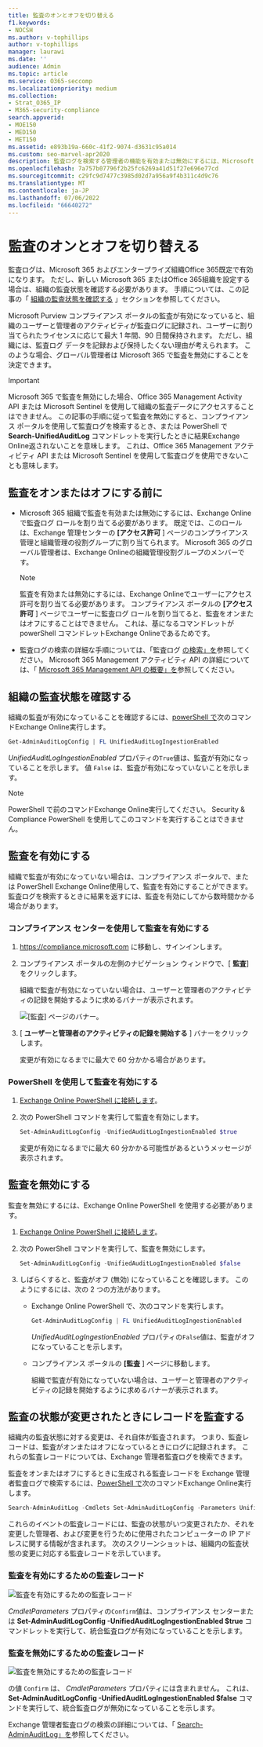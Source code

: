 ```yaml
---
title: 監査のオンとオフを切り替える
f1.keywords:
- NOCSH
ms.author: v-tophillips
author: v-tophillips
manager: laurawi
ms.date: ''
audience: Admin
ms.topic: article
ms.service: O365-seccomp
ms.localizationpriority: medium
ms.collection:
- Strat_O365_IP
- M365-security-compliance
search.appverid:
- MOE150
- MED150
- MET150
ms.assetid: e893b19a-660c-41f2-9074-d3631c95a014
ms.custom: seo-marvel-apr2020
description: 監査ログを検索する管理者の機能を有効または無効にするには、Microsoft Purview コンプライアンス ポータルの監査ログ検索機能をオンまたはオフにする方法。
ms.openlocfilehash: 7a757b07796f2b25fc6269a41d51f27e696e77cd
ms.sourcegitcommit: c29fc9d7477c3985d02d7a956a9f4b311c4d9c76
ms.translationtype: MT
ms.contentlocale: ja-JP
ms.lasthandoff: 07/06/2022
ms.locfileid: "66640272"
---
```

# <a name="turn-auditing-on-or-off"></a>監査のオンとオフを切り替える

監査ログは、Microsoft 365 およびエンタープライズ組織Office 365既定で有効になります。 ただし、新しい Microsoft 365 またはOffice 365組織を設定する場合は、組織の監査状態を確認する必要があります。 手順については、この記事の「 [組織の監査状態を確認する](#verify-the-auditing-status-for-your-organization) 」セクションを参照してください。 

Microsoft Purview コンプライアンス ポータルの監査が有効になっていると、組織のユーザーと管理者のアクティビティが監査ログに記録され、ユーザーに割り当てられたライセンスに応じて最大 1 年間、90 日間保持されます。 ただし、組織には、監査ログ データを記録および保持したくない理由が考えられます。 このような場合、グローバル管理者は Microsoft 365 で監査を無効にすることを決定できます。

> [!IMPORTANT]
> Microsoft 365 で監査を無効にした場合、Office 365 Management Activity API または Microsoft Sentinel を使用して組織の監査データにアクセスすることはできません。 この記事の手順に従って監査を無効にすると、コンプライアンス ポータルを使用して監査ログを検索するとき、または PowerShell で **Search-UnifiedAuditLog** コマンドレットを実行したときに結果Exchange Online返されないことを意味します。 これは、Office 365 Management アクティビティ API または Microsoft Sentinel を使用して監査ログを使用できないことも意味します。
  
## <a name="before-you-turn-auditing-on-or-off"></a>監査をオンまたはオフにする前に

- Microsoft 365 組織で監査を有効または無効にするには、Exchange Onlineで監査ログ ロールを割り当てる必要があります。 既定では、このロールは、Exchange 管理センターの **[アクセス許可** ] ページのコンプライアンス管理と組織管理の役割グループに割り当てられます。 Microsoft 365 のグローバル管理者は、Exchange Onlineの組織管理役割グループのメンバーです。

    > [!NOTE]
    > 監査を有効または無効にするには、Exchange Onlineでユーザーにアクセス許可を割り当てる必要があります。 コンプライアンス ポータルの **[アクセス許可** ] ページでユーザーに監査ログ ロールを割り当てると、監査をオンまたはオフにすることはできません。 これは、基になるコマンドレットが powerShell コマンドレットExchange Onlineであるためです。

- 監査ログの検索の詳細な手順については、「監査ログ [の検索」を](search-the-audit-log-in-security-and-compliance.md)参照してください。 Microsoft 365 Management アクティビティ API の詳細については、「 [Microsoft 365 Management API の概要」を](/office/office-365-management-api/get-started-with-office-365-management-apis)参照してください。

## <a name="verify-the-auditing-status-for-your-organization"></a>組織の監査状態を確認する

組織の監査が有効になっていることを確認するには、[powerShell で](/powershell/exchange/connect-to-exchange-online-powershell)次のコマンドExchange Online実行します。

```powershell
Get-AdminAuditLogConfig | FL UnifiedAuditLogIngestionEnabled
```

_UnifiedAuditLogIngestionEnabled_ プロパティの`True`値は、監査が有効になっていることを示します。 値 `False` は、監査が有効になっていないことを示します。

> [!NOTE]
> PowerShell で前のコマンドExchange Online実行してください。 Security & Compliance PowerShell を使用してこのコマンドを実行することはできません。

## <a name="turn-on-auditing"></a>監査を有効にする

組織で監査が有効になっていない場合は、コンプライアンス ポータルで、または PowerShell Exchange Online使用して、監査を有効にすることができます。 監査ログを検索するときに結果を返すには、監査を有効にしてから数時間かかる場合があります。
  
### <a name="use-the-compliance-center-to-turn-on-auditing"></a>コンプライアンス センターを使用して監査を有効にする

1. <https://compliance.microsoft.com> に移動し、サインインします。

2. コンプライアンス ポータルの左側のナビゲーション ウィンドウで、[ **監査**] をクリックします。

   組織で監査が有効になっていない場合は、ユーザーと管理者のアクティビティの記録を開始するように求めるバナーが表示されます。

   ![[監査] ページのバナー。](../media/AuditingBanner.png)

3. [ **ユーザーと管理者のアクティビティの記録を開始する** ] バナーをクリックします。

   変更が有効になるまでに最大で 60 分かかる場合があります。

### <a name="use-powershell-to-turn-on-auditing"></a>PowerShell を使用して監査を有効にする

1. [Exchange Online PowerShell に接続します](/powershell/exchange/connect-to-exchange-online-powershell)。

2. 次の PowerShell コマンドを実行して監査を有効にします。

    ```powershell
    Set-AdminAuditLogConfig -UnifiedAuditLogIngestionEnabled $true
    ```

    変更が有効になるまでに最大 60 分かかる可能性があるというメッセージが表示されます。
  
## <a name="turn-off-auditing"></a>監査を無効にする

監査を無効にするには、Exchange Online PowerShell を使用する必要があります。
  
1. [Exchange Online PowerShell に接続します](/powershell/exchange/connect-to-exchange-online-powershell)。

2. 次の PowerShell コマンドを実行して、監査を無効にします。

    ```powershell
    Set-AdminAuditLogConfig -UnifiedAuditLogIngestionEnabled $false
    ```

3. しばらくすると、監査がオフ (無効) になっていることを確認します。 このようにするには、次の 2 つの方法があります。

    - Exchange Online PowerShell で、次のコマンドを実行します。

      ```powershell
      Get-AdminAuditLogConfig | FL UnifiedAuditLogIngestionEnabled
      ```

      _UnifiedAuditLogIngestionEnabled_ プロパティの`False`値は、監査がオフになっていることを示します。

    - コンプライアンス ポータルの **[監査** ] ページに移動します。

      組織で監査が有効になっていない場合は、ユーザーと管理者のアクティビティの記録を開始するように求めるバナーが表示されます。

## <a name="audit-records-when-auditing-status-is-changed"></a>監査の状態が変更されたときにレコードを監査する

組織内の監査状態に対する変更は、それ自体が監査されます。 つまり、監査レコードは、監査がオンまたはオフになっているときにログに記録されます。 これらの監査レコードについては、Exchange 管理者監査ログを検索できます。

監査をオンまたはオフにするときに生成される監査レコードを Exchange 管理者監査ログで検索するには、[PowerShell で](/powershell/exchange/connect-to-exchange-online-powershell)次のコマンドExchange Online実行します。

```powershell
Search-AdminAuditLog -Cmdlets Set-AdminAuditLogConfig -Parameters UnifiedAuditLogIngestionEnabled
```

これらのイベントの監査レコードには、監査の状態がいつ変更されたか、それを変更した管理者、および変更を行うために使用されたコンピューターの IP アドレスに関する情報が含まれます。 次のスクリーンショットは、組織内の監査状態の変更に対応する監査レコードを示しています。

### <a name="audit-record-for-turning-on-auditing"></a>監査を有効にするための監査レコード

![監査を有効にするための監査レコード](../media/AuditStatusAuditingEnabled.png)

*CmdletParameters* プロパティの`Confirm`値は、コンプライアンス センターまたは **Set-AdminAuditLogConfig -UnifiedAuditLogIngestionEnabled $true** コマンドレットを実行して、統合監査ログが有効になっていることを示します。

### <a name="audit-record-for-turning-off-auditing"></a>監査を無効にするための監査レコード

![監査を無効にするための監査レコード](../media/AuditStatusAuditingDisabled.png)

の値 `Confirm` は、 *CmdletParameters* プロパティには含まれません。 これは、 **Set-AdminAuditLogConfig -UnifiedAuditLogIngestionEnabled $false** コマンドを実行して、統合監査ログが無効になっていることを示します。

Exchange 管理者監査ログの検索の詳細については、「 [Search-AdminAuditLog」を](/powershell/module/exchange/search-adminauditlog)参照してください。
